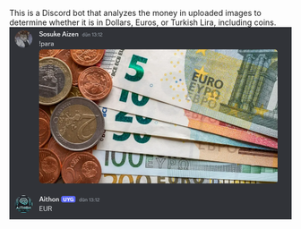 This is a Discord bot that analyzes the money in uploaded images to determine whether it is in Dollars, Euros, or Turkish Lira, including coins.
![ ](delete/example.png)
